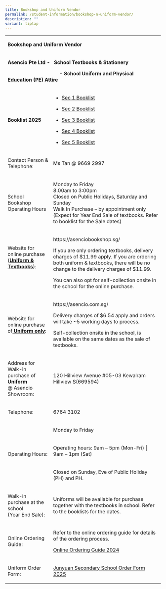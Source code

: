 ```yaml
---
title: Bookshop and Uniform Vendor
permalink: /student-information/bookshop-n-uniform-vendor/
description: ""
variant: tiptap
---
```

<table style="minWidth: 50px">
<colgroup>
<col>
<col>
</colgroup>
<tbody>
<tr>
<td rowspan="1" colspan="2">
<p><strong>Bookshop and Uniform Vendor</strong>
</p>
</td>
</tr>
<tr>
<td rowspan="1" colspan="2">
<p><strong>Asencio Pte Ltd -</strong> &nbsp;&nbsp;<strong>School Textbooks &amp; Stationery&nbsp;</strong>
</p>
<p><strong>&nbsp;&nbsp;&nbsp;&nbsp;&nbsp;&nbsp;&nbsp;&nbsp;&nbsp;&nbsp;&nbsp;&nbsp;&nbsp;&nbsp;&nbsp;&nbsp;&nbsp;&nbsp;&nbsp;&nbsp;&nbsp;&nbsp;&nbsp;&nbsp;&nbsp;&nbsp;&nbsp;&nbsp;&nbsp;&nbsp;&nbsp;&nbsp;&nbsp;&nbsp;&nbsp;&nbsp;&nbsp;&nbsp;&nbsp;- School Uniform and Physical Education (PE) Attire</strong>
</p>
</td>
</tr>
<tr>
<td rowspan="1" colspan="1">
<p><strong>Booklist 2025</strong>
</p>
</td>
<td rowspan="1" colspan="1">
<ul data-tight="true" class="tight">
<li>
<p><a href="/files/Junyuan_Sec_1_FINAL_revised.pdf" rel="noopener nofollow" target="_blank">Sec 1 Booklist</a>
</p>
</li>
<li>
<p><a href="/files/Junyuan_Sec_2_FINAL.pdf" rel="noopener nofollow" target="_blank">Sec 2 Booklist</a>
</p>
</li>
<li>
<p><a href="/files/Junyuan_Sec_3_FINAL.pdf" rel="noopener nofollow" target="_blank">Sec 3 Booklist</a>
</p>
</li>
<li>
<p><a href="/files/Junyuan_Sec_4_FINAL.pdf" rel="noopener nofollow" target="_blank">Sec 4 Booklist</a>
</p>
</li>
<li>
<p><a href="/files/Junyuan_Sec_5_FINAL.pdf" rel="noopener nofollow" target="_blank">Sec 5 Booklist</a>
</p>
</li>
</ul>
</td>
</tr>
<tr>
<td rowspan="1" colspan="1">
<p>Contact Person &amp; Telephone:</p>
</td>
<td rowspan="1" colspan="1">
<p>Ms Tan @ 9669 2997</p>
</td>
</tr>
<tr>
<td rowspan="1" colspan="1">
<p>School Bookshop Operating Hours</p>
</td>
<td rowspan="1" colspan="1">
<p>Monday to Friday
<br>8.00am to 3:00pm&nbsp;
<br>Closed on Public Holidays, Saturday and Sunday
<br>Walk In Purchase – by appointment only (Expect for Year End Sale of textbooks.
Refer to booklist for the Sale dates)</p>
</td>
</tr>
<tr>
<td rowspan="1" colspan="1">
<p>Website for online purchase (<strong><u>Uniform &amp; Textbooks</u></strong>):&nbsp;</p>
<p>&nbsp;</p>
</td>
<td rowspan="1" colspan="1">
<p><a rel="noopener noreferrer nofollow" target="_blank">https://asenciobookshop.sg/</a>
</p>
<p>If you are only ordering textbooks, delivery charges of $11.99 apply.
If you are ordering both uniform &amp; textbooks, there will be no change
to the delivery charges of $11.99.</p>
<p>You can also opt for self-collection onsite in the school for the online
purchase.</p>
</td>
</tr>
<tr>
<td rowspan="1" colspan="1">
<p>Website for online purchase of<strong><u> Uniform only</u></strong>:</p>
</td>
<td rowspan="1" colspan="1">
<p><a rel="noopener noreferrer nofollow" target="_blank">https://asencio.com.sg/</a>
</p>
<p>Delivery charges of $6.54 apply and orders will take ~5 working days to
process.</p>
<p>Self-collection onsite in the school, is available on the same dates as
the sale of textbooks.</p>
</td>
</tr>
<tr>
<td rowspan="1" colspan="1">
<p>Address for Walk-in purchase of <strong>Uniform</strong>
<br>@ Asencio Showroom:</p>
</td>
<td rowspan="1" colspan="1">
<p>120 Hillview Avenue #05-03 Kewalram Hillview S(669594)</p>
</td>
</tr>
<tr>
<td rowspan="1" colspan="1">
<p>Telephone:</p>
</td>
<td rowspan="1" colspan="1">
<p>6764 3102</p>
</td>
</tr>
<tr>
<td rowspan="3" colspan="1">
<p>Operating Hours:</p>
</td>
<td rowspan="1" colspan="1">
<p>Monday to Friday</p>
</td>
</tr>
<tr>
<td rowspan="1" colspan="1">
<p>Operating hours: 9am – 5pm (Mon-Fri) | 9am – 1pm (Sat)</p>
</td>
</tr>
<tr>
<td rowspan="1" colspan="1">
<p>Closed on Sunday, Eve of Public Holiday (PH) and PH.</p>
</td>
</tr>
<tr>
<td rowspan="1" colspan="1">
<p>Walk-in purchase at the school
<br>(Year End Sale):</p>
</td>
<td rowspan="1" colspan="1">
<p>Uniforms will be available for purchase together with the textbooks in
school. Refer to the booklists for the dates.</p>
</td>
</tr>
<tr>
<td rowspan="1" colspan="1">
<p>Online Ordering Guide:</p>
</td>
<td rowspan="1" colspan="1">
<p>Refer to the online ordering guide for details of the ordering process.&nbsp;</p>
<p><a href="/files/Online_Ordering_Guide_2024.pdf" rel="noopener nofollow" target="_blank">Online Ordering Guide 2024</a>
<br>
</p>
</td>
</tr>
<tr>
<td rowspan="1" colspan="1">
<p>Uniform Order Form:</p>
</td>
<td rowspan="1" colspan="1">
<p><a href="/files/Junyuan_Secondary_School__Order_Form_2025.pdf" rel="noopener nofollow" target="_blank">Junyuan Secondary School Order Form 2025</a>
</p>
</td>
</tr>
</tbody>
</table>
<p></p>